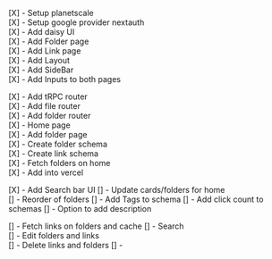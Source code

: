 [X] - Setup planetscale \
[X] - Setup google provider nextauth \
[X] - Add daisy UI \
[X] - Add Folder page \
[X] - Add Link page \
[X] - Add Layout \
[X] - Add SideBar \
[X] - Add Inputs to both pages

[X] - Add tRPC router \
[X] - Add file router \
[X] - Add folder router \
[X] - Home page \
[X] - Add folder page \
[X] - Create folder schema \
[X] - Create link schema \
[X] - Fetch folders on home \
[X] - Add into vercel

[X] - Add Search bar UI
[] - Update cards/folders for home \
[] - Reorder of folders
[] - Add Tags to schema
[] - Add click count to schemas
[] - Option to add description

[] - Fetch links on folders and cache
[] - Search \
[] - Edit folders and links \
[] - Delete links and folders
[] -
